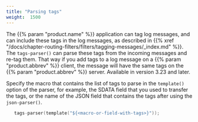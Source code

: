 ```yaml
---
title: "Parsing tags"
weight:  1500
---
```

<!-- DISCLAIMER: This file is based on the syslog-ng Open Source Edition documentation https://github.com/balabit/syslog-ng-ose-guides/commit/2f4a52ee61d1ea9ad27cb4f3168b95408fddfdf2 and is used under the terms of The syslog-ng Open Source Edition Documentation License. The file has been modified by Axoflow. -->

The {{% param "product.name" %}} application can tag log messages, and can include these tags in the log messages, as described in {{% xref "/docs/chapter-routing-filters/filters/tagging-messages/_index.md" %}}. The `tags-parser()` can parse these tags from the incoming messages and re-tag them. That way if you add tags to a log message on a {{% param "product.abbrev" %}} client, the message will have the same tags on the {{% param "product.abbrev" %}} server. Available in version 3.23 and later.

Specify the macro that contains the list of tags to parse in the `template()` option of the parser, for example, the SDATA field that you used to transfer the tags, or the name of the JSON field that contains the tags after using the `json-parser()`.

```c
   tags-parser(template("${<macro-or-field-with-tags>}"));
```
